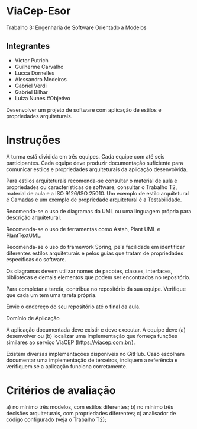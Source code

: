 # ViaCep-Esor
Trabalho 3: Engenharia de Software Orientado a Modelos

## Integrantes
  * Victor Putrich
  * Guilherme Carvalho
  * Lucca Dornelles
  * Alessandro Medeiros
  * Gabriel Verdi
  * Gabriel Bilhar
  * Luiza Nunes
#Objetivo

Desenvolver um projeto de software com aplicação de estilos e propriedades arquiteturais.

# Instruções

A turma está dividida em três equipes. Cada equipe com até seis participantes. Cada equipe deve produzir documentação suficiente para comunicar estilos e propriedades arquiteturais da aplicação desenvolvida.

Para estilos arquiteturais recomenda-se consultar o material de aula e propriedades ou características de software, consultar o Trabalho T2, material de aula e a ISO 9126/ISO 25010. Um exemplo de estilo arquitetural é Camadas e um exemplo de propriedade arquitetural é a Testabilidade.

Recomenda-se o uso de diagramas da UML ou uma linguagem própria para descrição arquitetural.

Recomenda-se o uso de ferramentas como Astah, Plant UML e PlantTextUML.

Recomenda-se o uso do framework Spring, pela facilidade em identificar diferentes estilos arquiteturais e pelos guias que tratam de propriedades específicas do software.

Os diagramas devem utilizar nomes de pacotes, classes, interfaces, bibliotecas e demais elementos que podem ser encontrados no repositório.

Para completar  a tarefa, contribua no repositório da sua equipe. Verifique que cada um tem uma tarefa própria. 

Envie o endereço do seu repositório até o final da aula.

Domínio de Aplicação

A aplicação documentada deve existir e deve executar. A equipe deve (a) desenvolver ou (b) localizar uma implementação que forneça funções similares ao serviço ViaCEP (https://viacep.com.br/).

Existem diversas implementações disponíveis no GitHub. Caso escolham documentar uma implementação de terceiros, indiquem a referência e verifiquem se a aplicação funciona corretamente.

# Critérios de avaliação

a) no mínimo três modelos, com estilos diferentes;
b) no mínimo três decisões arquiteturais, com propriedades diferentes;
c) analisador de código configurado (veja o Trabalho T2);
